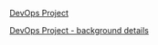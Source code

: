 [DevOps Project](/Topics/DevOps-Project.md)


[DevOps Project - background details](/Topics/DevOps-Project-background-details.md)